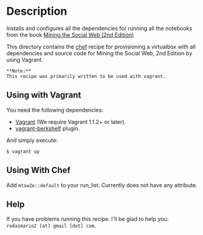 # Description

Installs and configures all the dependencies for running all the notebooks from the book [Mining the Social Web (2nd Edition)][]

This directory contains the [chef](http://www.opscode.com/chef/) recipe for provisioning a virtualbox with all dependencies and source code for Mining the Social Web, 2nd Edition by using Vagrant.

    **Note:**  
    This recipe was primarily written to be used with vagrant.

## Using with Vagrant

You need the following dependencies:

* [Vagrant](http://www.vagrantup.com/) (We require Vagrant 1.1.2+ or later).
* [vagrant-berkshelf](https://github.com/riotgames/vagrant-berkshelf) plugin.

And simply execute:

```
$ vagrant up
```

## Using With Chef

Add `mtsw2e::default` to your run_list. Currently does not have any attribute.

## Help

If you have problems running this recipe. I'll be glad to help you: `rodasmario2 [at] gmail [dot] com`.

[Mining the Social Web (2nd Edition)]: http://shop.oreilly.com/product/0636920030195.do "Mining the Social Web, 2nd Edition"
